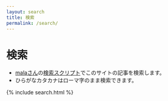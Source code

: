 ```yaml
---
layout: search
title: 検索
permalink: /search/
---
```

<div class="container">
<h1>検索</h1>

<ul>
<li><a href="http://ma.la/">malaさん</a>の<a href="http://la.ma.la/search.html">検索スクリプト</a>でこのサイトの記事を検索します。</li>
<li>ひらがなカタカナはローマ字のまま検索できます。</li>
</ul>

{% include search.html %}
</div>
